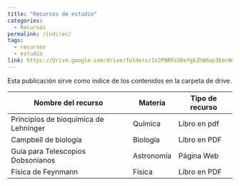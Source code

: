 ```yaml
---
title: "Recursos de estudio"
categories:
  - Recursos
permalink: /indirec/
tags:
  - recursos
  - estudio
link: https://drive.google.com/drive/folders/1z2PNRFo30eYgkZhNdap3EecNGmBhdLLf?usp=sharing
---
```


Esta publicación sirve como indice de los contenidos en la carpeta de drive.



   | Nombre del recurso              | Materia | Tipo de recurso | 
|----------------------------|-----------------------|---------------------|
| Principios de bioquímica de Lehninger             | Química                    | Libro en pdf           |
| Campbell de biología           | Biología                   |  Líbro en PDF                |
| Guía  para Telescopios Dobsonianos  | Astronomía                 | Página Web                  |
| Física de Feynmann             | Física                     | Líbro en PDF               |